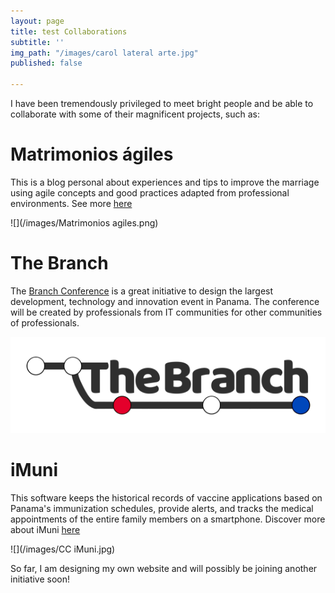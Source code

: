 ```yaml
---
layout: page
title: test Collaborations
subtitle: ''
img_path: "/images/carol lateral arte.jpg"
published: false

---
```

I have been tremendously privileged to meet bright people and be able to collaborate with some of their magnificent projects, such as:

# Matrimonios ágiles

This is a blog personal about experiences and tips to improve the marriage using agile concepts and good practices adapted from professional environments. See more [here](https://matrimoniosagiles.wordpress.com/ "matrimoniosagiles")

![](/images/Matrimonios agiles.png)

# The Branch

The [Branch Conference](https://www.thebranch.tech/ "thebranch") is a great initiative to design the largest development, technology and innovation event in Panama. The conference will be created by professionals from IT communities for other communities of professionals.

![thebranchconference](/images/the-branch-logo-tr-0.30.png "TheBranch")

# iMuni

This software keeps the historical records of vaccine applications based on Panama's immunization schedules, provide alerts, and tracks the medical appointments of the entire family members on a smartphone. Discover more about iMuni [here](http://imuniapp.com/ "iMuni")

![](/images/CC iMuni.jpg)

So far, I am designing my own website and will possibly be joining another initiative soon!